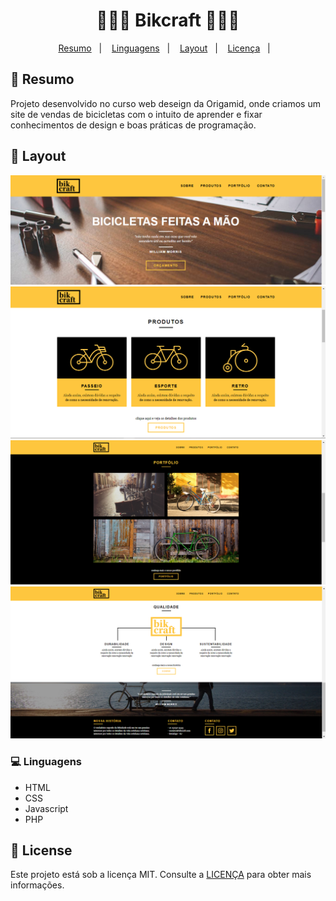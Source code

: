 <h1 align="center">
  🚴🏻‍♂️ Bikcraft 🚴🏻‍♂️
</h1>

<p align="center">
<a href="#-projeto">Resumo</a>&nbsp;&nbsp;&nbsp;|&nbsp;&nbsp;&nbsp;
  <a href="#rocket-tecnologias">Linguagens</a>&nbsp;&nbsp;&nbsp;|&nbsp;&nbsp;&nbsp;  
  <a href="#-layout">Layout</a>&nbsp;&nbsp;&nbsp;|&nbsp;&nbsp;&nbsp;
  <a href="#-license">Licença</a>&nbsp;&nbsp;&nbsp;|&nbsp;&nbsp;&nbsp;
</p>

## 🚀 Resumo

Projeto desenvolvido no curso web deseign da Origamid, onde criamos um site de vendas de bicicletas com o intuito de aprender e fixar conhecimentos de design e boas práticas de programação.


## 🎨 Layout

![Layout do projeto](https://github.com/fabricioig863/bikcraft/blob/master/layout/Layout%2001.png)
![Layout do projeto](https://github.com/fabricioig863/bikcraft/blob/master/layout/Layout%2002.png)
![Layout do projeto](https://github.com/fabricioig863/bikcraft/blob/master/layout/Layout%2003.png)
![Layout do projeto](https://github.com/fabricioig863/bikcraft/blob/master/layout/Layout%2004.png)

### 💻 Linguagens 

- HTML
- CSS
- Javascript
- PHP

## 📝 License 

Este projeto está sob a licença MIT. Consulte a [LICENÇA](https://github.com/rafaelmartins92/ecoleta/blob/master/LICENSE) para obter mais informações.
